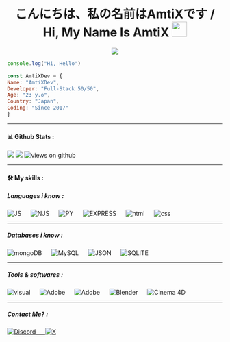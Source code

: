 
<h1 align="center"> こんにちは、私の名前はAmtiXです / Hi, My Name Is AmtiX <img src="https://media.giphy.com/media/hvRJCLFzcasrR4ia7z/giphy.gif" width="35"></h1>
<p align="center">
  <a href="https://github.com/DenverCoder1/readme-typing-svg"><img src="https://readme-typing-svg.herokuapp.com/?lines=Front-End+Developer+/+Graphic+Designer&center=true&width=500&height=50"></a>
</p>

```js
console.log("Hi, Hello")
```
```js
const AmtiXDev = {
Name: "AmtiXDev",
Developer: "Full-Stack 50/50",
Age: "23 y.o",
Country: "Japan",
Coding: "Since 2017"
}
```
<hr />
<h4> 📊 Github Stats :</h4>
<p align="left">
<img src="https://github-readme-stats.vercel.app/api?username=AmtiXDev&show_icons=true&theme=tokyonight&count_private=true"/>
<img src="https://github-readme-stats.vercel.app/api/top-langs/?username=AmtiXDev&layout=compact&theme=tokyonight"/>
<img src="https://komarev.com/ghpvc/?username=AmtiXDev" alt="views on github" />
</p>

<hr />

<h4>🛠️ My skills :</h4>

<h5>Languages i know : </h5>
<p align="left">
    <img alt="JS" src="https://img.shields.io/badge/Javascript-f7e018?style=for-the-badge&logo=javascript&logoColor=white"/>
    &emsp;
    <img alt="NJS" src="https://img.shields.io/badge/Node.js-06ab06?style=for-the-badge&logo=node.js&logoColor=white"/>
    &emsp;
    <img alt="PY" src="https://img.shields.io/badge/Python-06aba8?style=for-the-badge&logo=python&logoColor=white"/>
    &emsp;
    <img alt="EXPRESS" src="https://img.shields.io/badge/Express.js-045bd4?style=for-the-badge&logo=express&logoColor=white"/>
    &emsp;
    <img alt="html" src="https://img.shields.io/badge/Html5-E54C21?style=for-the-badge&logo=html5&logoColor=white"/>
    &emsp;
    <img alt="css" src="https://img.shields.io/badge/Css3-214CE5?style=for-the-badge&logo=css3&logoColor=white"/>
    </p>
    <hr />
    <h5> Databases i know :</h5>
    <p align="left">
    <img alt="mongoDB" src ="https://img.shields.io/badge/Mongodb-07AC4F?style=for-the-badge&logo=mongodb&logoColor=white"/>
    &emsp;
    <img alt="MySQL" src="https://img.shields.io/badge/MySQL-00618B?style=for-the-badge&logo=mysql&logoColor=white"/>
    &emsp;
    <img alt="JSON" src="https://img.shields.io/badge/Json-f7e018?style=for-the-badge&logo=json&logoColor=white"/>
    &emsp;
    <img alt="SQLITE" src="https://img.shields.io/badge/Sqlite-045bd4?style=for-the-badge&logo=sqlite&logoColor=white"/>
    </p>
    <hr />
    <h5> Tools & softwares :</h5>
    <p align="left">
    <img alt="visual" src="https://img.shields.io/badge/Visual_Studio_Code-3d3d3d?style=for-the-badge&logo=visual%20studio%20code&logoColor=0078D4"/>
    &emsp;
    <img alt="Adobe" src="https://img.shields.io/badge/PhotoShop-5156fb?style=for-the-badge&logo=Adobe%20PhotoShop&logoColor=white"/>
    &emsp;
    <img alt="Adobe" src="https://img.shields.io/badge/After Effects-45088C?style=for-the-badge&logo=Adobe%20After%20Effects&logoColor=white"/>
    &emsp;
    <img alt="Blender" src="https://img.shields.io/badge/Blender-EA7600?style=for-the-badge&logo=Blender&logoColor=white"/>
    &emsp;
    <img alt="Cinema 4D" src="https://img.shields.io/badge/Cinema 4D-grey?style=for-the-badge&logo=cinema%204d&logoColor=white"/>
    </p>
    <hr />
    <h5> Contact Me? :</h5>
    <p align="left">
    <a href="https://discordapp.com/users/451460034686091265"><img alt="Discord" src="https://img.shields.io/badge/Discord-7289d9?style=for-the-badge&logo=Discord&logoColor=ffffff"/.</a>
    &emsp;
    <a href="https://twitter.com/AmtiXDev"><img alt="X" src="https://img.shields.io/badge/X-black?style=for-the-badge&logo=x&logoColor=ffffff"/></a>
    </p>
